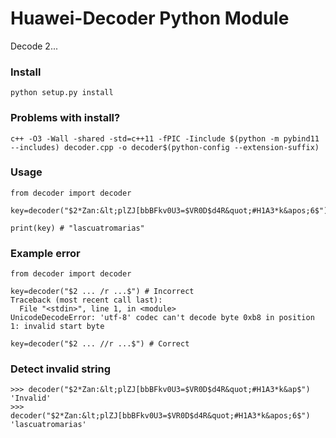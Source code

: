 # Huawei-Decoder Python Module
Decode $2...$

### Install
```
python setup.py install
```

### Problems with install?
```
c++ -O3 -Wall -shared -std=c++11 -fPIC -Iinclude $(python -m pybind11 --includes) decoder.cpp -o decoder$(python-config --extension-suffix)
```

### Usage
```
from decoder import decoder

key=decoder("$2*Zan:&lt;plZJ[bbBFkv0U3=$VR0D$d4R&quot;#H1A3*k&apos;6$")

print(key) # "lascuatromarias"
```

### Example error 
```
from decoder import decoder

key=decoder("$2 ... /r ...$") # Incorrect
Traceback (most recent call last):
  File "<stdin>", line 1, in <module>
UnicodeDecodeError: 'utf-8' codec can't decode byte 0xb8 in position 1: invalid start byte

key=decoder("$2 ... //r ...$") # Correct
```

### Detect invalid string

```
>>> decoder("$2*Zan:&lt;plZJ[bbBFkv0U3=$VR0D$d4R&quot;#H1A3*k&ap$")
'Invalid'
>>> decoder("$2*Zan:&lt;plZJ[bbBFkv0U3=$VR0D$d4R&quot;#H1A3*k&apos;6$")
'lascuatromarias'
```
